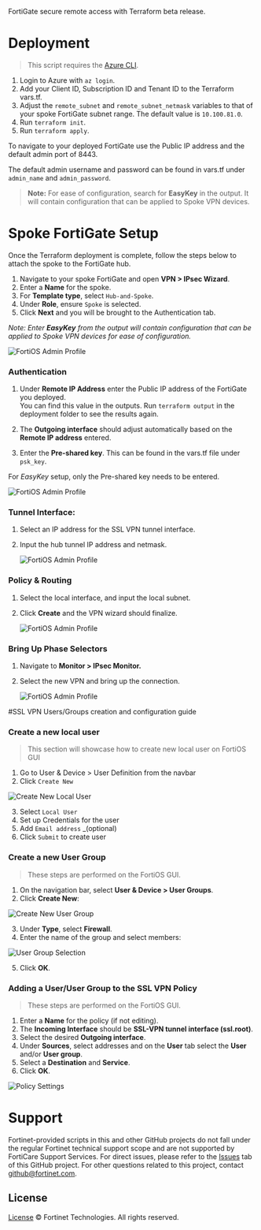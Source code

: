 FortiGate secure remote access with Terraform beta release.

# Deployment

> This script requires the [Azure CLI](https://docs.microsoft.com/en-us/cli/azure/install-azure-cli?view=azure-cli-latest).

1. Login to Azure with `az login`.<br>
2. Add your Client ID, Subscription ID and Tenant ID to the Terraform vars.tf.<br>
3. Adjust the `remote_subnet` and `remote_subnet_netmask` variables to that of your spoke FortiGate subnet range. The default value is `10.100.81.0`.
4. Run `terraform init`.<br>
5. Run `terraform apply`.<br>

To navigate to your deployed FortiGate use the Public IP address and the default admin port of 8443.

The default admin username and password can be found in vars.tf under `admin_name` and `admin_password`. <br>

> **Note:** For ease of configuration, search for **EasyKey** in the output. It will contain configuration that can be applied to Spoke VPN devices.

# Spoke FortiGate Setup
  
Once the Terraform deployment is complete, follow the steps below to attach the spoke to the FortiGate hub.

1. Navigate to your spoke FortiGate and open **VPN > IPsec Wizard**.
2. Enter a **Name** for the spoke.
3. For **Template type**, select `Hub-and-Spoke`.
4. Under **Role**, ensure `Spoke` is selected.
5. Click **Next** and you will be brought to the Authentication tab.

<i>Note: Enter **EasyKey** from the output will contain configuration that can be applied to Spoke VPN devices for ease of configuration.</i><br>

![FortiOS Admin Profile](./imgs/easy_key.png)

### Authentication

1. Under **Remote IP Address** enter the Public IP address of the FortiGate you deployed.<br>You can find this value in the outputs. Run `terraform output` in the deployment folder to see the results again.

2. The **Outgoing interface** should adjust automatically based on the **Remote IP address** entered.
3. Enter the **Pre-shared key**. This can be found in the vars.tf file under `psk_key`.

For <i>EasyKey</i> setup, only the Pre-shared key needs to be entered.

![FortiOS Admin Profile](./imgs/step_2_auth.png)

### Tunnel Interface:

1. Select an IP address for the SSL VPN tunnel interface.
2. Input the hub tunnel IP address and netmask.

   ![FortiOS Admin Profile](./imgs/step_3_tunnel_interface.png)

### Policy & Routing

1.  Select the local interface, and input the local subnet.
2.  Click **Create** and the VPN wizard should finalize.

    ![FortiOS Admin Profile](./imgs/step_4_policy_routing.png)

### Bring Up Phase Selectors

1. Navigate to **Monitor > IPsec Monitor.**
2. Select the new VPN and bring up the connection.

   ![FortiOS Admin Profile](./imgs/bring_up_phase_selectors.png)

#SSL VPN Users/Groups creation and configuration guide

### Create a new local user
> This section will showcase how to create new local user on FortiOS GUI

1. Go to User & Device > User Definition from the navbar
2. Click `Create New`

  ![Create New Local User](./imgs/create_new_user.png) 

3. Select `Local User`
4. Set up Credentials for the user
5. Add `Email address` _(optional)
6. Click `Submit` to create user


### Create a new User Group
> These steps are performed on the FortiOS GUI.

1. On the navigation bar, select **User & Device > User Groups**.
2. Click **Create New**:

  ![Create New User Group](./imgs/user_group_selection.png)

3. Under **Type**, select **Firewall**.
4. Enter the name of the group and select members:

  ![User Group Selection](./imgs/user_group_selection.png)  

5. Click **OK**.

### Adding a User/User Group to the SSL VPN Policy
> These steps are performed on the FortiOS GUI.

1. Enter a **Name** for the policy (if not editing).
2. The **Incoming Interface** should be **SSL-VPN tunnel interface (ssl.root)**.
3. Select the desired **Outgoing interface**.
4. Under **Sources**, select addresses and on the **User** tab select the **User** and/or **User group**. 
5. Select a **Destination** and **Service**.
6. Click **OK**.

  ![Policy Settings](./imgs/policy_user_selection.png)

# Support

Fortinet-provided scripts in this and other GitHub projects do not fall under the regular Fortinet technical support scope and are not supported by FortiCare Support Services.
For direct issues, please refer to the [Issues](https://github.com/fortinet/terraform-secure-remote-access/issues) tab of this GitHub project.
For other questions related to this project, contact [github@fortinet.com](mailto:github@fortinet.com).

## License

[License](./LICENSE) © Fortinet Technologies. All rights reserved.
